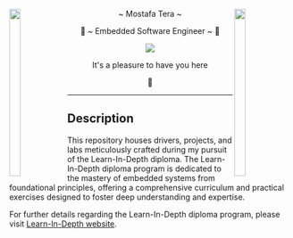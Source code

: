 <img align="left" src="https://user-images.githubusercontent.com/65187002/144930161-2f783401-8d27-4fdf-a2f7-cc0ba32f1f1f.gif" width="20%" height="300" style="display:inline;"><img align="right" src="https://user-images.githubusercontent.com/65187002/144930161-2f783401-8d27-4fdf-a2f7-cc0ba32f1f1f.gif" width="20%" height="300" style="display:inline;">

<p align="center">~ Mostafa Tera ~</p>
<p align="center">🦅 ~ Embedded Software Engineer ~ 🦅</p>	

<p align="center">
  <img src="https://user-images.githubusercontent.com/74038190/212750147-854a394f-fee9-4080-9770-78a4b7ece53f.gif">
</p>



<p align="center">It's a pleasure to have you here</p>


<p align="center">👋</p>








---

## Description

This repository houses drivers, projects, and labs meticulously crafted during my pursuit of the Learn-In-Depth diploma. The Learn-In-Depth diploma program is dedicated to the mastery of embedded systems from foundational principles, offering a comprehensive curriculum and practical exercises designed to foster deep understanding and expertise.

For further details regarding the Learn-In-Depth diploma program, please visit [Learn-In-Depth website](https://www.learn-in-depth-store.com/).
